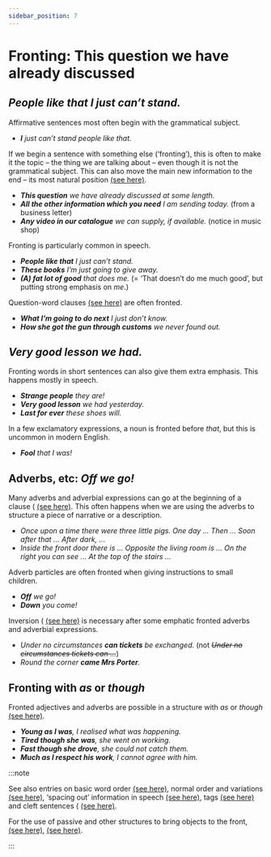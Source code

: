 ```yaml
---
sidebar_position: 7
---
```


# Fronting: This question we have already discussed

## *People like that I just can’t stand.*

Affirmative sentences most often begin with the grammatical subject.

- ***I** just can’t stand people like that.*

If we begin a sentence with something else (‘fronting’), this is often to make it the topic – the thing we are talking about – even though it is not the grammatical subject. This can also move the main new information to the end – its most natural position [(see here)](./information-structure-normal-order-and-variations).

- ***This question** we have already discussed at some length.*
- ***All the other information which you need** I am sending today.* (from a business letter)
- ***Any video in our catalogue** we can supply, if available.* (notice in music shop)

Fronting is particularly common in speech.

- ***People like that** I just can’t stand.*
- ***These books** I’m just going to give away.*
- ***(A) fat lot of good** that does me.* (= ‘That doesn’t do me much good’, but putting strong emphasis on *me*.)

Question-word clauses [(see here)](./../noun-clauses-direct-and-indirect-speech/interrogative-question-word-clauses) are often fronted.

- ***What I’m going to do next** I just don’t know.*
- ***How she got the gun through customs** we never found out.*

## *Very good lesson we had.*

Fronting words in short sentences can also give them extra emphasis. This happens mostly in speech.

- ***Strange people** they are!*
- ***Very good lesson** we had yesterday.*
- ***Last for ever** these shoes will.*

In a few exclamatory expressions, a noun is fronted before *that*, but this is uncommon in modern English.

- ***Fool** that I was!*

## Adverbs, etc: *Off we go!*

Many adverbs and adverbial expressions can go at the beginning of a clause ( [(see here)](../adverbs-and-adverbials/position-of-adverbials-introduction). This often happens when we are using the adverbs to structure a piece of narrative or a description.

- *Once upon a time there were three little pigs. One day … Then … Soon after that … After dark, …*
- *Inside the front door there is … Opposite the living room is … On the right you can see … At the top of the stairs …*

Adverb particles are often fronted when giving instructions to small children.

- ***Off** we go!*
- ***Down** you come!*

Inversion ( [(see here)](./inversion-auxiliary-verb-before-subject) is necessary after some emphatic fronted adverbs and adverbial expressions.

- *Under no circumstances **can tickets** be exchanged.* (not *~~Under no circumstances tickets can …~~*)
- *Round the corner **came Mrs Porter**.*

## Fronting with *as* or *though*

Fronted adjectives and adverbs are possible in a structure with *as* or *though* [(see here)](./../other-adverbial-clauses/as-and-though-special-word-order).

- ***Young as I was**, I realised what was happening.*
- ***Tired though she was**, she went on working.*
- ***Fast though she drove**, she could not catch them.*
- ***Much as I respect his work**, I cannot agree with him.*

:::note

See also entries on basic word order [(see here)](./../basic-clause-types/sentence-structure-basic-word-order), normal order and variations [(see here)](./information-structure-normal-order-and-variations), ‘spacing out’ information in speech [(see here)](./../speech-and-spoken-exchanges/spoken-sentence-structure#spacing-out-information-a-course-with-three-levels-its-carefully-put-together), tags [(see here)](./../speech-and-spoken-exchanges/spoken-sentence-structure#tags-they-work-very-hard-most-of-them) and cleft sentences ( [(see here)](./cleft-sentences-it-was-my-secretary-who).

For the use of passive and other structures to bring objects to the front, [(see here)](./information-structure-normal-order-and-variations#choosing-the-right-structure), [(see here)](./../passives/when-do-we-use-passive-structures#interest-in-the-action).

:::
